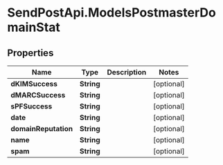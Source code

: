 # SendPostApi.ModelsPostmasterDomainStat

## Properties

Name | Type | Description | Notes
------------ | ------------- | ------------- | -------------
**dKIMSuccess** | **String** |  | [optional] 
**dMARCSuccess** | **String** |  | [optional] 
**sPFSuccess** | **String** |  | [optional] 
**date** | **String** |  | [optional] 
**domainReputation** | **String** |  | [optional] 
**name** | **String** |  | [optional] 
**spam** | **String** |  | [optional] 


